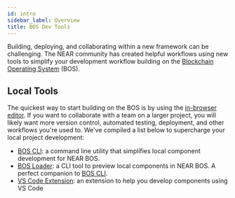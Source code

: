 ```yaml
---
id: intro
sidebar_label: Overview
title: BOS Dev Tools
---
```


Building, deploying, and collaborating within a new framework can be challenging. The NEAR community has created helpful workflows using new tools to simplify your development workflow building on the [Blockchain Operating System](https://near.org/blog/near-announces-the-blockchain-operating-system/) (BOS).

## Local Tools

The quickest way to start building on the BOS is by using the [in-browser editor](https://near.org/sandbox). If you want to collaborate with a team on a larger project, you will likely want more version control, automated testing, deployment, and other workflows you're used to. We've compiled a list below to supercharge your local project development: 

- [BOS CLI](https://github.com/FroVolod/bos-cli-rs): a command line utility that simplifies local component development for NEAR BOS.
- [BOS Loader](bos-loader.md): a CLI tool to preview local components in NEAR BOS. A perfect companion to [BOS CLI](https://github.com/FroVolod/bos-cli-rs).
- [VS Code Extension](vscode.md): an extension to help you develop components using VS Code
